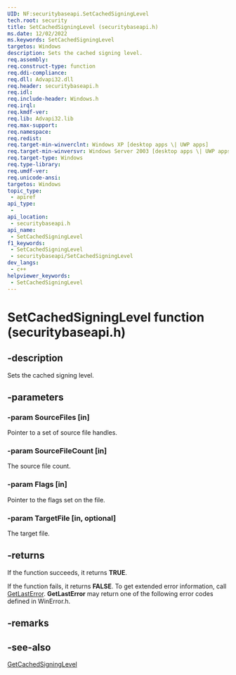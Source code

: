 ```yaml
---
UID: NF:securitybaseapi.SetCachedSigningLevel
tech.root: security
title: SetCachedSigningLevel (securitybaseapi.h)
ms.date: 12/02/2022
ms.keywords: SetCachedSigningLevel
targetos: Windows
description: Sets the cached signing level.
req.assembly: 
req.construct-type: function
req.ddi-compliance: 
req.dll: Advapi32.dll
req.header: securitybaseapi.h
req.idl: 
req.include-header: Windows.h
req.irql: 
req.kmdf-ver: 
req.lib: Advapi32.lib 
req.max-support: 
req.namespace: 
req.redist: 
req.target-min-winverclnt: Windows XP [desktop apps \| UWP apps]
req.target-min-winversvr: Windows Server 2003 [desktop apps \| UWP apps]
req.target-type: Windows
req.type-library: 
req.umdf-ver: 
req.unicode-ansi: 
targetos: Windows
topic_type:
 - apiref
api_type:
 - 
api_location:
 - securitybaseapi.h
api_name:
 - SetCachedSigningLevel
f1_keywords:
 - SetCachedSigningLevel
 - securitybaseapi/SetCachedSigningLevel
dev_langs:
 - c++
helpviewer_keywords:
 - SetCachedSigningLevel
---
```


# SetCachedSigningLevel function (securitybaseapi.h)

## -description

Sets the cached signing level.

## -parameters

### -param SourceFiles [in]

Pointer to a set of source file handles.

### -param SourceFileCount [in]

The source file count.

### -param Flags [in]

Pointer to the flags set on the file.

### -param TargetFile [in, optional]

The target file.

## -returns

If the function succeeds, it returns **TRUE**.

If the function fails, it returns **FALSE**. To get extended error information, call [GetLastError](/windows/desktop/api/errhandlingapi/nf-errhandlingapi-getlasterror). **GetLastError** may return one of the following error codes defined in WinError.h.

## -remarks

## -see-also

[GetCachedSigningLevel](nf-securitybaseapi-getcachedsigninglevel.md)
